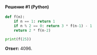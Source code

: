 #### Решение #1 (Python)
```python
def f(n):
	if n == 1: return 1
	if n % 2 == 0: return 3 * f(n-1) - 1
	return 2 * f(n-2)

print(f(25))
```
**Ответ:** 4096.

